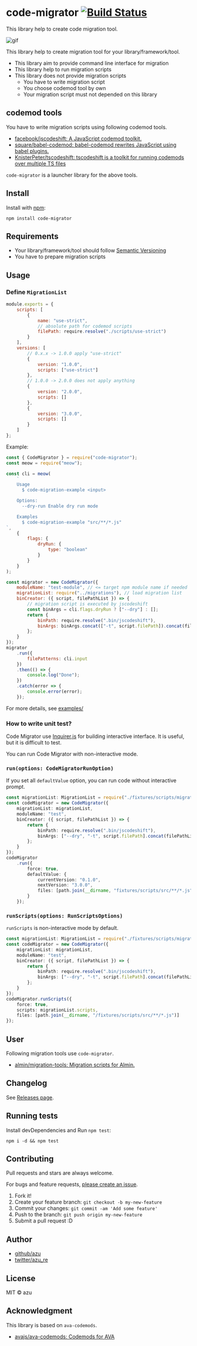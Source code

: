 # code-migrator [![Build Status](https://travis-ci.org/azu/code-migrator.svg?branch=master)](https://travis-ci.org/azu/code-migrator)

This library help to create code migration tool.

![gif](https://media.giphy.com/media/xULW8xOTTWYMgRVhhm/giphy.gif)

This library help to create migration tool for your library/framework/tool.

- This library aim to provide command line interface for migration
- This library help to run migration scripts
- This library does not provide migration scripts
    - You have to write migration script
    - You choose codemod tool by own
    - Your migration script must not depended on this library

## codemod tools

You have to write migration scripts using following codemod tools.

- [facebook/jscodeshift: A JavaScript codemod toolkit.](https://github.com/facebook/jscodeshift)
- [square/babel-codemod: babel-codemod rewrites JavaScript using babel plugins.](https://github.com/square/babel-codemod)
- [KnisterPeter/tscodeshift: tscodeshift is a toolkit for running codemods over multiple TS files](https://github.com/KnisterPeter/tscodeshift)

`code-migrator` is a launcher library for the above tools.

## Install

Install with [npm](https://www.npmjs.com/):

    npm install code-migrator

## Requirements

- Your library/framework/tool should follow [Semantic Versioning](https://semver.org/ "Semantic Versioning")
- You have to prepare migration scripts

## Usage

### Define `MigrationList`

```js
module.exports = {
    scripts: [
        {
            name: "use-strict",
            // absolute path for codemod scripts
            filePath: require.resolve("./scripts/use-strict")
        }
    ],
    versions: [
        // 0.x.x -> 1.0.0 apply "use-strict"
        {
            version: "1.0.0",
            scripts: ["use-strict"]
        },
        // 1.0.0 -> 2.0.0 does not apply anything
        {
            version: "2.0.0",
            scripts: []
        },
        {
            version: "3.0.0",
            scripts: []
        }
    ]
};
```

Example:

```js
const { CodeMigrator } = require("code-migrator");
const meow = require("meow");

const cli = meow(
    `
    Usage
      $ code-migration-example <input>

    Options:
      --dry-run Enable dry run mode

    Examples
      $ code-migration-example "src/**/*.js"
`,
    {
        flags: {
            dryRun: {
                type: "boolean"
            }
        }
    }
);

const migrator = new CodeMigrator({
    moduleName: "test-module", // <= target npm module name if needed
    migrationList: require("../migrations"), // load migration list
    binCreator: ({ script, filePathList }) => {
        // migration script is executed by jscodeshift
        const binArgs = cli.flags.dryRun ? ["--dry"] : [];
        return {
            binPath: require.resolve(".bin/jscodeshift"),
            binArgs: binArgs.concat(["-t", script.filePath]).concat(filePathList)
        };
    }
});
migrator
    .run({
        filePatterns: cli.input
    })
    .then(() => {
        console.log("Done");
    })
    .catch(error => {
        console.error(error);
    });
```

For more details, see [examples/](./examples/)

### How to write unit test?

Code Migrator use [Inquirer.js](https://github.com/SBoudrias/Inquirer.js "Inquirer.js") for building interactive interface.
It is useful, but it is difficult to test.

You can run Code Migrator with non-interactive mode.

### `run(options: CodeMigratorRunOption)`

If you set all `defaultValue` option, you can run code without interactive prompt. 
 
```ts
const migrationList: MigrationList = require("./fixtures/scripts/migrations.js");
const codeMigrator = new CodeMigrator({
    migrationList: migrationList,
    moduleName: "test",
    binCreator: ({ script, filePathList }) => {
        return {
            binPath: require.resolve(".bin/jscodeshift"),
            binArgs: ["--dry", "-t", script.filePath].concat(filePathList)
        };
    }
});
codeMigrator
    .run({
        force: true,
        defaultValue: {
            currentVersion: "0.1.0",
            nextVersion: "3.0.0",
            files: [path.join(__dirname, "fixtures/scripts/src/**/*.js")]
        }
    });
```

### `runScripts(options: RunScriptsOptions)`

`runScripts` is non-interactive mode by default.

```ts
const migrationList: MigrationList = require("./fixtures/scripts/migrations.js");
const codeMigrator = new CodeMigrator({
    migrationList: migrationList,
    moduleName: "test",
    binCreator: ({ script, filePathList }) => {
        return {
            binPath: require.resolve(".bin/jscodeshift"),
            binArgs: ["--dry", "-t", script.filePath].concat(filePathList)
        };
    }
});
codeMigrator.runScripts({
    force: true,
    scripts: migrationList.scripts,
    files: [path.join(__dirname, "/fixtures/scripts/src/**/*.js")]
});
```

## User

Following migration tools use `code-migrator`.

- [almin/migration-tools: Migration scripts for Almin.](https://github.com/almin/migration-tools "almin/migration-tools: Migration scripts for Almin.")

## Changelog

See [Releases page](https://github.com/azu/code-migrator/releases).

## Running tests

Install devDependencies and Run `npm test`:

    npm i -d && npm test

## Contributing

Pull requests and stars are always welcome.

For bugs and feature requests, [please create an issue](https://github.com/azu/code-migrator/issues).

1. Fork it!
2. Create your feature branch: `git checkout -b my-new-feature`
3. Commit your changes: `git commit -am 'Add some feature'`
4. Push to the branch: `git push origin my-new-feature`
5. Submit a pull request :D

## Author

- [github/azu](https://github.com/azu)
- [twitter/azu_re](https://twitter.com/azu_re)

## License

MIT © azu

## Acknowledgment

This library is based on `ava-codemods`.

- [avajs/ava-codemods: Codemods for AVA](https://github.com/avajs/ava-codemods "avajs/ava-codemods: Codemods for AVA")
